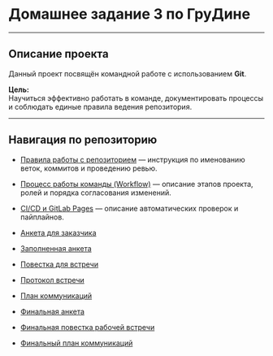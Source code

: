 # Домашнее задание 3 по ГруДине

---

## Описание проекта

Данный проект посвящён командной работе с использованием **Git**.

**Цель:**  
Научиться эффективно работать в команде,
документировать процессы и соблюдать единые правила ведения репозитория.

---

## Навигация по репозиторию

- [Правила работы с репозиторием](docs/contribution.md)
  — инструкция по именованию веток, коммитов и проведению ревью.

- [Процесс работы команды (Workflow)](docs/workflow.md)
  — описание этапов проекта, ролей и порядка согласования изменений.

- [CI/CD и GitLab Pages](docs/ci-cd.md)
  — описание автоматических проверок и пайплайнов.

- [Анкета для заказчика](content/questionnaire.md)

- [Заполненная анкета](content/questionnaire-filled.md)

- [Повестка для встречи](content/interview-questions.md)

- [Протокол встречи](content/interview-protocol.md)

- [План коммуникаций](content/communication-plan.md)

- [Финальная анкета](final/questionnaire-final.md)
      
- [Финальная повестка рабочей встречи](final/interview-final.md)

- [Финальный план коммуникаций](final/communication-plan-final.md)
